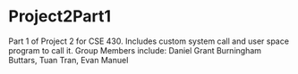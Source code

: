 # Project2Part1
Part 1 of Project 2 for CSE 430. Includes custom system call and user space program to call it.
Group Members include: Daniel Grant Burningham Buttars, Tuan Tran, Evan Manuel
